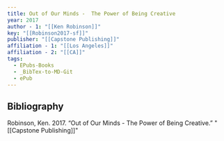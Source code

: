 ```yaml
---
title: Out of Our Minds -  The Power of Being Creative
year: 2017
author - 1: "[[Ken Robinson]]"
key: "[[Robinson2017-sf]]"
publisher: "[[Capstone Publishing]]"
affiliation - 1: "[[Los Angeles]]"
affiliation - 2: "[[CA]]"
tags:
  - EPubs-Books
  - _BibTex-to-MD-Git
  - ePub
---
```


## Bibliography
Robinson, Ken. 2017. “Out of Our Minds -  The Power of Being Creative.” "[[Capstone Publishing]]"